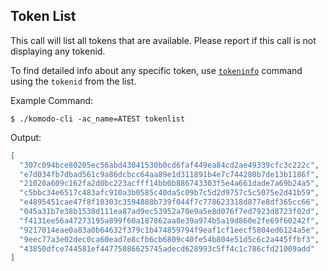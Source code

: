 ## Token List

This call will list all tokens that are available. Please report if this call is not displaying any tokenid.

To find detailed info about any specific token, use [`tokeninfo`](./tokeninfo.md) command using the `tokenid` from the list.

Example Command:  
```shell
$ ./komodo-cli -ac_name=ATEST tokenlist
```

Output:  
```JSON
[
  "307c094bce80205ec56abd43041530b0cd6faf449ea84cd2ae49339cfc3c222c",
  "e7d034fb7dbad561c9a86dcbcc64aa89e1d311891b4e7c744280b7de13b1186f",
  "21020a609c162fa2d0bc223acfff14bb0b886743303f5e4a661dade7a69b24a5",
  "c5bbc34e6517c483afc910a3b0585c40da5c09b7c5d2d9757c5c5075e2d41b59",
  "e4895451cae47f8f10303c3594888b739f044f7c778623318d877e8df365cc66",
  "045a31b7e38b1538d111ea87ad9ec53952a70e9a5e8d076f7ed7923d8723f02d",
  "f4131ee56a47273195a899f60a187862aa8e39a974b5a19d860e2fe69f60242f",
  "9217014eae0a83a0b64632f379c1b474859794f9eaf1cf1eecf5804ed6124a5e",
  "9eec77a3e02dec0ca60ead7e8cfb6cb6809c40fe54b804e51d5c6c2a445ffbf3",
  "43850dfce744581ef44775086625745adecd628993c5ff4c1c786cfd21009add"
]
```
